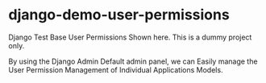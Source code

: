 # django-demo-user-permissions
Django Test Base User Permissions Shown here. This is a dummy project only.


By using the Django Admin Default admin panel, we can Easily manage the User Permission Management of Individual Applications Models.
